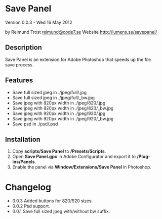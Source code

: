 Save Panel
==========

Version 0.0.3 - Wed 16 May 2012

by Reimund Trost <reimund@code7.se> 
Website <http://lumens.se/savepanel/>


Description
-----------
Save Panel is an extension for Adobe Photoshop that speeds up the file save
process.


Features
-------
-	Save full sized jpeg in ./jpeg/full/<basename>.jpg
-	Save full sized jpeg in ./jpeg/full/<basename>_bw.jpg
-	Save jpeg with 820px width in ./jpeg/820/<basename>.jpg
-	Save jpeg with 820px width in ./jpeg/820/<basename>_bw.jpg
-	Save jpeg with 920px width in ./jpeg/920/<basename>.jpg
-	Save jpeg with 920px width in ./jpeg/920/<basename>_bw.jpg
-	Save psd in ./psd/<basename>.psd


Installation
------------
1.	Copy __scripts/Save Panel__ to __<your photoshop directory>/Presets/Scripts__.
2.	Open __Save Panel.gpc__ in Adobe Configurator and export it to __<your photoshop
directory>/Plug-ins/Panels__.
3.	Enable the panel via __Window/Extensions/Save Panel__ in Photoshop.


Changelog
=========
* 0.0.3 Added buttons for 820/920 sizes.
* 0.0.2 Psd support.
* 0.0.1 Save full sized jpeg with/without bw suffix.
